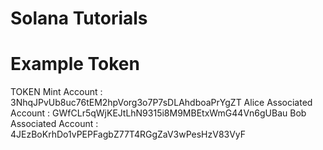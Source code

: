 Solana Tutorials
===

Example Token
===
TOKEN Mint Account           : 3NhqJPvUb8uc76tEM2hpVorg3o7P7sDLAhdboaPrYgZT
Alice Associated Account     : GWfCLr5qWjKEJtLhN9315i8M9MBEtxWmG44Vn6gUBau
Bob Associated Account       : 4JEzBoKrhDo1vPEPFagbZ77T4RGgZaV3wPesHzV83VyF
